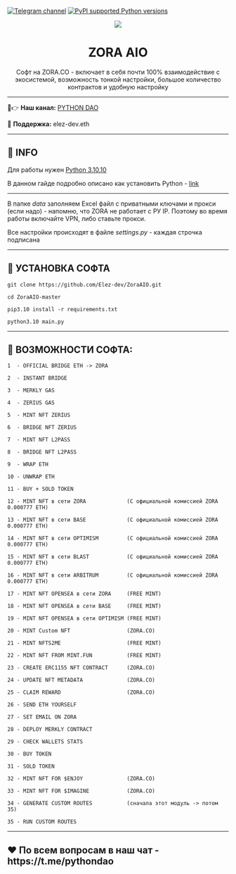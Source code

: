 [![Telegram channel](https://img.shields.io/endpoint?url=https://runkit.io/damiankrawczyk/telegram-badge/branches/master?url=https://t.me/developercode1)](https://t.me/developercode1)
[![PyPI supported Python versions](https://img.shields.io/badge/Python%203.10.10-8A2BE2)](https://www.python.org/downloads/release/python-31010/)

<div align="center">
  <img src="https://static25.tgcnt.ru/posts/_0/01/019c0893adc38ba7258f5b1db753a671.jpg"  />
  <h1>ZORA AIO</h1>
  <p>Софт на ZORA.CO - включает в себя почти 100% взаимодействие с экосистемой, возможность тонкой настройки, большое количество контрактов и удобную настройку</p>
</div>

---

🤠👉 <b>Наш канал:</b> [PYTHON DAO](https://t.me/developercode1)

🤗 <b>Поддержка:</b> elez-dev.eth

---
<h2>🙊 INFO</h2>

Для работы нужен [Python 3.10.10](https://www.python.org/downloads/release/python-31010/)

В данном гайде подробно описано как установить Python - [link](https://mirror.xyz/wiedzmin.eth/Z06W81VrxO9KI88vkcxeW0Lc8f2nBo5Wdyqce0HTNm8)

---
В папке _data_ заполняем Excel файл с приватными ключами и прокси (если надо) - напомню, что ZORA не работает с РУ IP. Поэтому во время работы включайте VPN, либо ставьте прокси.

Все настройки происходят в файле _settings.py_ - каждая строчка подписана

---
<h2>🚀 УСТАНОВКА СОФТА</h2>

```
git clone https://github.com/Elez-dev/ZoraAIO.git

cd ZoraAIO-master

pip3.10 install -r requirements.txt

python3.10 main.py
```
---
<h2>🤖 ВОЗМОЖНОСТИ СОФТА:</h2>

```
1  - OFFICIAL BRIDGE ETH -> ZORA

2  - INSTANT BRIDGE

3  - MERKLY GAS

4  - ZERIUS GAS

5  - MINT NFT ZERIUS

6  - BRIDGE NFT ZERIUS

7  - MINT NFT L2PASS

8  - BRIDGE NFT L2PASS

9  - WRAP ETH

10 - UNWRAP ETH

11 - BUY + SOLD TOKEN

12 - MINT NFT в сети ZORA             (С официальной комиссией ZORA 0.000777 ETH)

13 - MINT NFT в сети BASE             (С официальной комиссией ZORA 0.000777 ETH)

14 - MINT NFT в сети OPTIMISM         (С официальной комиссией ZORA 0.000777 ETH)

15 - MINT NFT в сети BLAST            (С официальной комиссией ZORA 0.000777 ETH)

16 - MINT NFT в сети ARBITRUM         (С официальной комиссией ZORA 0.000777 ETH)

17 - MINT NFT OPENSEA в сети ZORA     (FREE MINT)

18 - MINT NFT OPENSEA в сети BASE     (FREE MINT)

19 - MINT NFT OPENSEA в сети OPTIMISM (FREE MINT)

20 - MINT Custom NFT                  (ZORA.CO)

21 - MINT NFTS2ME                     (FREE MINT)

22 - MINT NFT FROM MINT.FUN           (FREE MINT)

23 - CREATE ERC1155 NFT CONTRACT      (ZORA.CO)

24 - UPDATE NFT METADATA              (ZORA.CO)

25 - CLAIM REWARD                     (ZORA.CO)

26 - SEND ETH YOURSELF

27 - SET EMAIL ON ZORA

28 - DEPLOY MERKLY CONTRACT

29 - CHECK WALLETS STATS

30 - BUY TOKEN

31 - SOLD TOKEN

32 - MINT NFT FOR $ENJOY              (ZORA.CO)

33 - MINT NFT FOR $IMAGINE            (ZORA.CO)

34 - GENERATE CUSTOM ROUTES           (сначала этот модуль -> потом 35)

35 - RUN CUSTOM ROUTES
```
---
<h2>❤️ По всем вопросам в наш чат - https://t.me/pythondao</h2>
